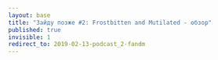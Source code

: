 ```yaml
---
layout: base
title: "Зайду позже #2: Frostbitten and Mutilated - обзор"
published: true
invisible: 1
redirect_to: 2019-02-13-podcast_2-fandm
---
```

